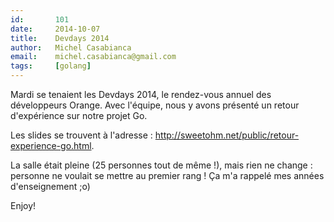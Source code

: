 ```yaml
---
id:       101
date:     2014-10-07
title:    Devdays 2014
author:   Michel Casabianca
email:    michel.casabianca@gmail.com
tags:     [golang]
---
```


Mardi se tenaient les Devdays 2014, le rendez-vous annuel des développeurs Orange. Avec l'équipe, nous y avons présenté un retour d'expérience sur notre projet Go.

<!--more-->

Les slides se trouvent à l'adresse : <http://sweetohm.net/public/retour-experience-go.html>.

La salle était pleine (25 personnes tout de même !), mais rien ne change : personne ne voulait se mettre au premier rang ! Ça m'a rappelé mes années d'enseignement ;o)

Enjoy!
